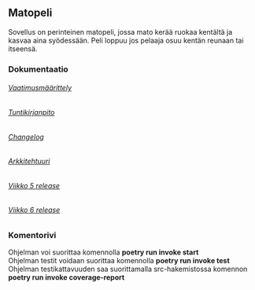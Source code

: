 ## Matopeli

Sovellus on perinteinen matopeli, jossa mato kerää ruokaa kentältä ja kasvaa aina syödessään. Peli loppuu jos pelaaja osuu kentän reunaan tai itseensä.

### Dokumentaatio

###### [Vaatimusmäärittely](https://github.com/AapoTuulentie/ot-harjoitustyo/blob/master/dokumentaatio/vaatimusmaarittely.md)
###### [Tuntikirjanpito](https://github.com/AapoTuulentie/ot-harjoitustyo/blob/master/dokumentaatio/tuntikirjanpito.md)
###### [Changelog](https://github.com/AapoTuulentie/ot-harjoitustyo/blob/master/dokumentaatio/changelog.md)
###### [Arkkitehtuuri](https://github.com/AapoTuulentie/ot-harjoitustyo/blob/master/dokumentaatio/arkkitehtuuri.md) 
###### [Viikko 5 release](https://github.com/AapoTuulentie/ot-harjoitustyo/releases/tag/viikko5)
###### [Viikko 6 release](https://github.com/AapoTuulentie/ot-harjoitustyo/releases/tag/viikko6)

### Komentorivi

Ohjelman voi suorittaa komennolla <b>poetry run invoke start</b> <br>
Ohjelman testit voidaan suorittaa komennolla <b>poetry run invoke test</b> <br>
Ohjelman testikattavuuden saa suorittamalla src-hakemistossa komennon <b>poetry run invoke coverage-report</b>
